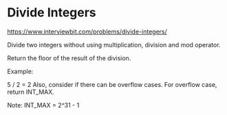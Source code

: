 # Divide Integers

https://www.interviewbit.com/problems/divide-integers/


Divide two integers without using multiplication, division and mod operator.

Return the floor of the result of the division.

Example:

5 / 2 = 2
Also, consider if there can be overflow cases. For overflow case, return INT_MAX.

Note: INT_MAX = 2^31 - 1
